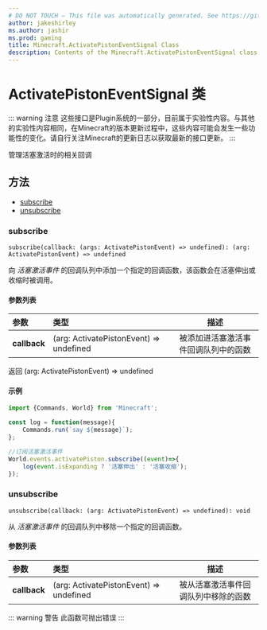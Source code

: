 ```yaml
---
# DO NOT TOUCH — This file was automatically generated. See https://github.com/Mojang/MinecraftScriptingApiDocsGenerator to modify descriptions, examples, etc.
author: jakeshirley
ms.author: jashir
ms.prod: gaming
title: Minecraft.ActivatePistonEventSignal Class
description: Contents of the Minecraft.ActivatePistonEventSignal class.
---
```

# ActivatePistonEventSignal 类
::: warning 注意
这些接口是Plugin系统的一部分，目前属于实验性内容。与其他的实验性内容相同，在Minecraft的版本更新过程中，这些内容可能会发生一些功能性的变化。请自行关注Minecraft的更新日志以获取最新的接口更新。
:::

管理活塞激活时的相关回调

## 方法
- [subscribe](#subscribe)
- [unsubscribe](#unsubscribe)
  
### **subscribe**
`
subscribe(callback: (args: ActivatePistonEvent) => undefined): (arg: ActivatePistonEvent) => undefined
`

向 _活塞激活事件_ 的回调队列中添加一个指定的回调函数，该函数会在活塞伸出或收缩时被调用。
#### 参数列表
| 参数 | 类型 | 描述 |
| :--- | :--- | :---: |
| **callback** | (arg: ActivatePistonEvent) => undefined | 被添加进活塞激活事件回调队列中的函数 |

返回 (arg: ActivatePistonEvent) => undefined

#### 示例
```javascript
import {Commands, World} from 'Minecraft';

const log = function(message){
    Commands.run(`say ${message}`);
};

//订阅活塞激活事件
World.events.activatePiston.subscribe((event)=>{
    log(event.isExpanding ? '活塞伸出' : '活塞收缩');
});
```

### **unsubscribe**
`
unsubscribe(callback: (arg: ActivatePistonEvent) => undefined): void
`

从 _活塞激活事件_ 的回调队列中移除一个指定的回调函数。
#### 参数列表
| 参数 | 类型 | 描述 |
| :--- | :--- | :---: |
| **callback** | (arg: ActivatePistonEvent) => undefined | 被从活塞激活事件回调队列中移除的函数 |


::: warning 警告
此函数可抛出错误
:::

